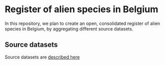 # Register of alien species in Belgium

In this repository, we plan to create an open, consolidated register of alien species in Belgium, by aggregating different source datasets.

## Source datasets

Source datasets are [described here](source-datasets)
